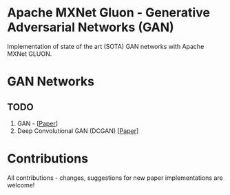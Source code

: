 # Apache MXNet Gluon - Generative Adversarial Networks (GAN)
Implementation of state of the art (SOTA) GAN networks with Apache MXNet GLUON.

# GAN Networks

## TODO
1. GAN - [[Paper](https://arxiv.org/abs/1406.2661)]
2. Deep Convolutional GAN (DCGAN) [[Paper](https://arxiv.org/abs/1511.06434)]


# Contributions
All contributions - changes, suggestions for new paper implementations are welcome!
